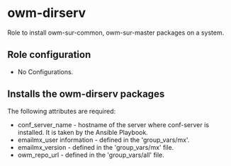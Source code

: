 # owm-dirserv

Role to install owm-sur-common, owm-sur-master packages on a system.

## Role configuration

* No Configurations.

## Installs the owm-dirserv packages

The following attributes are required:

* conf_server_name - hostname of the server where conf-server is installed. It is taken by the Ansible Playbook.
* emailmx_user information - defined in the 'group_vars/mx'.
* emailmx_version - defined in the 'group_vars/mx' file.
* owm_repo_url - defined in the 'group_vars/all' file.
